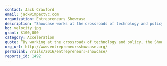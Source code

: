 ```yaml
---
contact: Jack Crawford
email: jack@impactvc.com
organization: Entrepreneurs Showcase
description: "Showcase works at the crossroads of technology and policy by mentoring area startups that the region is ideal for: clean energy, food and water, healthcare, nutrition, and more."
bg: velocity.jpg
grant: $100,000
category: Acceleration
quote: “By working at the crossroads of technology and policy, the Showcase mentors the startups that will transform Sacramento, Northern California, and the world.”
org_url: http://www.entrepreneursshowcase.org/
permalink: /rails/2016/entrepreneurs-showcase/
reports_id: 1492
---
```

